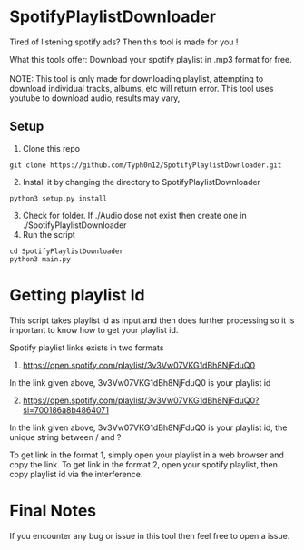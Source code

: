 # SpotifyPlaylistDownloader
Tired of listening spotify ads? Then this tool is made for you !

What this tools offer: Download your spotify playlist in .mp3 format for free.
<br><br>
NOTE: This tool is only made for downloading playlist, attempting to download individual tracks, albums, etc will return error. This tool uses youtube to download audio, results may vary,

## Setup

1. Clone this repo
```
git clone https://github.com/Typh0n12/SpotifyPlaylistDownloader.git
```
2. Install it by changing the directory to SpotifyPlaylistDownloader
```
python3 setup.py install
```
3. Check for folder. If ./Audio dose not exist then create one in ./SpotifyPlaylistDownloader
4. Run the script
```
cd SpotifyPlaylistDownloader 
python3 main.py
```

# Getting playlist Id

This script takes playlist id as input and then does further processing so it is important to know how to get your playlist id.

Spotify playlist links exists in two formats

1. https://open.spotify.com/playlist/3v3Vw07VKG1dBh8NjFduQ0

In the link given above, 3v3Vw07VKG1dBh8NjFduQ0 is your playlist id

2. https://open.spotify.com/playlist/3v3Vw07VKG1dBh8NjFduQ0?si=700186a8b4864071

In the link given above, 3v3Vw07VKG1dBh8NjFduQ0 is your playlist id, the unique string between / and ?

To get link in the format 1, simply open your playlist in a web browser and copy the link.
To get link in the format 2, open your spotify playlist, then copy playlist id via the interference.

# Final Notes

If you encounter any bug or issue in this tool then feel free to open a issue.
